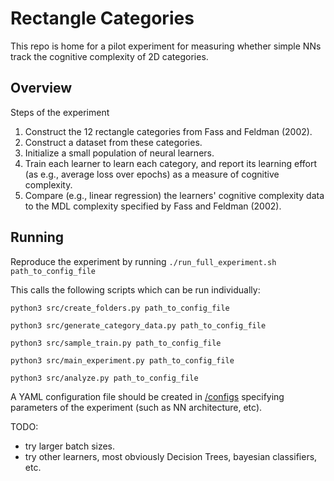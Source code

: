 # Rectangle Categories

This repo is home for a pilot experiment for measuring whether simple NNs track the cognitive complexity of 2D categories.

## Overview

Steps of the experiment

1. Construct the 12 rectangle categories from Fass and Feldman (2002).
2. Construct a dataset from these categories.
3. Initialize a small population of neural learners.
4. Train each learner to learn each category, and report its learning effort (as e.g., average loss over epochs) as a measure of cognitive complexity.
5. Compare (e.g., linear regression) the learners' cognitive complexity data to the MDL complexity specified by Fass and Feldman (2002).

## Running

Reproduce the experiment by running `./run_full_experiment.sh path_to_config_file`

This calls the following scripts which can be run individually:

`python3 src/create_folders.py path_to_config_file`

`python3 src/generate_category_data.py path_to_config_file`

`python3 src/sample_train.py path_to_config_file`

`python3 src/main_experiment.py path_to_config_file`

`python3 src/analyze.py path_to_config_file`

A YAML configuration file should be created in [/configs](/configs) specifying parameters of the experiment (such as NN architecture, etc).


TODO: 

- try larger batch sizes.
- try other learners, most obviously Decision Trees, bayesian classifiers, etc.

